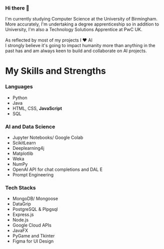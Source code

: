 ### Hi there 👋
I'm currently studying Computer Science at the University of Birmingham.
More accurately, I'm undertaking a degree apprenticeship so in addition to University, I'm also a Technology Solutions Apprentice at PwC UK. <br><br>
As reflected by most of my projects I ❤️ AI <br> I strongly believe it's going to impact humanity more than anything in the past has and am always keen to build and collaborate on AI projects.

<h1>My Skills and Strengths</h1>
<h3>Languages</h3>
<ul>
  <li>Python</li>
  <li>Java</li>
  <li>HTML, CSS, <strong>JavaScript</strong></li>
  <li>SQL</li>
</ul>
<h3>AI and Data Science</h3>
<ul>
  <li>Jupyter Notebooks/ Google Colab</li>
  <li>ScikitLearn</li>
  <li>Deeplearning4j</li>
  <li>Matplotlib</li>
  <li>Weka</li>
  <li>NumPy</li>
  <li>OpenAI API for chat completions and DAL E</li>
  <li>Prompt Engineering</li>
</ul>
<h3>Tech Stacks</h3>
<ul>
  <li>MongoDB/ Mongoose</li>
  <li>DataGrip</li>
  <li>PostgreSQL & Plpgsql</li>
  <li>Express.js</li>
  <li>Node.js</li>
  <li>Google Cloud APIs</li>
  <li>JavaFX</li>
  <li>PyGame and Tkinter</li>
  <li>Figma for UI Design</li>
</ul>
